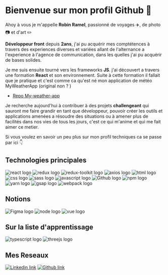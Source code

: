 # Bienvenue sur mon profil Github 👋

Ahoy à vous je m'appelle __Robin Ramel__, passionné de voyages :airplane:, de photo :camera: et d'art :pencil2:


__Développeur front__ depuis __2ans__, j'ai pu acquérir mes comptétences à travers des experiences diverses et variées allant de l'alternance a l'experience à l'agence de communication, dans les quelles j'ai pu acquérir de bases solides.

Je me suis ensuite tourné vers les frameworks __JS__.
j'ai découvert a travers une formation __React__ et son environnement.
Suite à cette formation il fallait que je pratique et c'est comme ca qu'est né mon application de météo MyWeatherApp (original non ? )
- [Repo My-weather-app](https://github.com/RobinRamel/my-weather-app)

Je recherche aujourd'hui à contribuer à des projets __challengeant__ qui sauront me faire grandir en tant que développeur,
pouvoir créer les outils et applications amenées a résoudre des situations ou à amener plus de facilités dans nos vies de tous les jours, c'est ce qui m'anime et qui me fait aimer ce metier. 

Si vous voulez en savoir un peu plus sur mon profil techniques ca se passe par ici :point_down:

## Technologies principales

![react logo](https://img.shields.io/badge/-React-45b8d8?style=flat-square&logo=react&logoColor=white)
![redux logo](https://img.shields.io/badge/-Redux-764ABC?style=flat-square&logo=redux&logoColor=white)
![redux-toolkit logo](https://img.shields.io/badge/-ReduxToolkit-764ABC?style=flat-square&logo=redux&logoColor=white)
![axios logo](https://img.shields.io/badge/-Axios-5A29E4?style=flat-square&logo=axios&logoColor=white)
![html logo](https://img.shields.io/badge/-HTML5-E34F26?style=flat-square&logo=html5&logoColor=white)
![css logo](https://img.shields.io/badge/-CSS3-1572B6?style=flat-square&logo=css3&logoColor=white)
![sass logo](https://img.shields.io/badge/-Sass/Scss-CC6699?style=flat-square&logo=sass&logoColor=white)
![javascript logo](https://img.shields.io/badge/-Javascript-F7DF1E?style=flat-square&logo=javascript&logoColor=white)
![Github logo](https://img.shields.io/badge/-Git-181717?style=flat-square&logo=github&logoColor=white)
![npm logo](https://img.shields.io/badge/-NPM-CB3837?style=flat-square&logo=npm&logoColor=white)
![yarn logo](https://img.shields.io/badge/-Yarn-2C8EBB?style=flat-square&logo=yarn&logoColor=white)
![gsap logo](https://img.shields.io/badge/-GSAP-88CE02?style=flat-square&logo=greensock&logoColor=white)
![webpack logo](https://img.shields.io/badge/-Webpack-8DD6F9?style=flat-square&logo=webpack&logoColor=white)

## Notions

![Figma logo](https://img.shields.io/badge/-Figma-F24E1E?style=flat-square&logo=figma&logoColor=white)
![node logo](https://img.shields.io/badge/-Node-339933?style=flat-square&logo=nodedotjs&logoColor=white)
![vue logo](https://img.shields.io/badge/-Vue.js-4FC08D?style=flat-square&logo=vuedotjs&logoColor=white)

## Sur la liste d'apprentissage

![typescript logo](https://img.shields.io/badge/-Typescript-3178C6?style=flat-square&logo=typescript&logoColor=white)
![threejs logo](https://img.shields.io/badge/-Three.js-000000?style=flat-square&logo=threedotjs&logoColor=white)

## Mes Reseaux

[![Linkedin link](https://img.shields.io/badge/-Linkedin-0A66C2?style=flat-square&logo=linkedin&logoColor=white)](https://www.linkedin.com/in/robin-ramel/)
[![Github link](https://img.shields.io/badge/-Github-181717?style=flat-square&logo=github&logoColor=white)](https://github.com/RobinRamel)